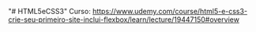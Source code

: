 "# HTML5eCSS3" 
Curso: https://www.udemy.com/course/html5-e-css3-crie-seu-primeiro-site-inclui-flexbox/learn/lecture/19447150#overview
